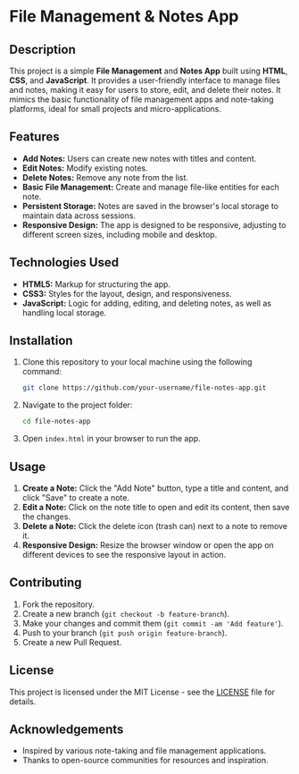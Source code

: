 
# File Management & Notes App

## Description

This project is a simple **File Management** and **Notes App** built using **HTML**, **CSS**, and **JavaScript**. It provides a user-friendly interface to manage files and notes, making it easy for users to store, edit, and delete their notes. It mimics the basic functionality of file management apps and note-taking platforms, ideal for small projects and micro-applications.

## Features

- **Add Notes:** Users can create new notes with titles and content.
- **Edit Notes:** Modify existing notes.
- **Delete Notes:** Remove any note from the list.
- **Basic File Management:** Create and manage file-like entities for each note.
- **Persistent Storage:** Notes are saved in the browser's local storage to maintain data across sessions.
- **Responsive Design:** The app is designed to be responsive, adjusting to different screen sizes, including mobile and desktop.

## Technologies Used

- **HTML5:** Markup for structuring the app.
- **CSS3:** Styles for the layout, design, and responsiveness.
- **JavaScript:** Logic for adding, editing, and deleting notes, as well as handling local storage.

## Installation

1. Clone this repository to your local machine using the following command:

   ```bash
   git clone https://github.com/your-username/file-notes-app.git
   ```

2. Navigate to the project folder:

   ```bash
   cd file-notes-app
   ```

3. Open `index.html` in your browser to run the app.

## Usage

1. **Create a Note:** Click the "Add Note" button, type a title and content, and click "Save" to create a note.
2. **Edit a Note:** Click on the note title to open and edit its content, then save the changes.
3. **Delete a Note:** Click the delete icon (trash can) next to a note to remove it.
4. **Responsive Design:** Resize the browser window or open the app on different devices to see the responsive layout in action.

## Contributing

1. Fork the repository.
2. Create a new branch (`git checkout -b feature-branch`).
3. Make your changes and commit them (`git commit -am 'Add feature'`).
4. Push to your branch (`git push origin feature-branch`).
5. Create a new Pull Request.

## License

This project is licensed under the MIT License - see the [LICENSE](LICENSE) file for details.

## Acknowledgements

- Inspired by various note-taking and file management applications.
- Thanks to open-source communities for resources and inspiration.

